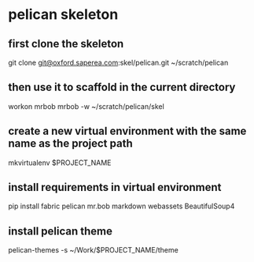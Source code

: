 # pelican skeleton

## first clone the skeleton

git clone git@oxford.saperea.com:skel/pelican.git ~/scratch/pelican

## then use it to scaffold in the current directory

workon mrbob
mrbob -w ~/scratch/pelican/skel

## create a new virtual environment with the same name as the project path

mkvirtualenv $PROJECT_NAME

## install requirements in virtual environment

pip install fabric pelican mr.bob markdown webassets BeautifulSoup4

## install pelican theme

pelican-themes -s ~/Work/$PROJECT_NAME/theme
